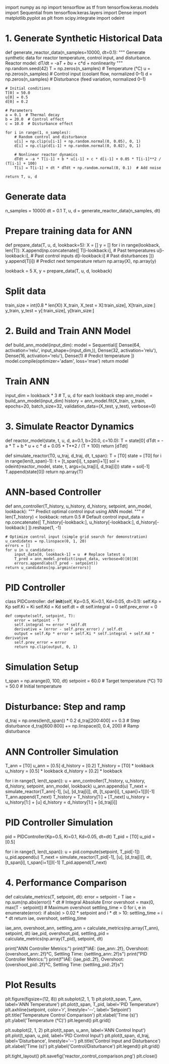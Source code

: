 import numpy as np
import tensorflow as tf
from tensorflow.keras.models import Sequential
from tensorflow.keras.layers import Dense
import matplotlib.pyplot as plt
from scipy.integrate import odeint

# 1. Generate Synthetic Historical Data
def generate_reactor_data(n_samples=10000, dt=0.1):
    """
    Generate synthetic data for reactor temperature, control input, and disturbance.
    Reactor model: dT/dt = -a*T + b*u + c*d + nonlinearity
    """
    np.random.seed(42)
    T = np.zeros(n_samples)  # Temperature (°C)
    u = np.zeros(n_samples)  # Control input (coolant flow, normalized 0–1)
    d = np.zeros(n_samples)  # Disturbance (feed variation, normalized 0–1)
    
    # Initial conditions
    T[0] = 50.0
    u[0] = 0.5
    d[0] = 0.2
    
    # Parameters
    a = 0.1  # Thermal decay
    b = 20.0  # Control effect
    c = 10.0  # Disturbance effect
    
    for i in range(1, n_samples):
        # Random control and disturbance
        u[i] = np.clip(u[i-1] + np.random.normal(0, 0.05), 0, 1)
        d[i] = np.clip(d[i-1] + np.random.normal(0, 0.02), 0, 1)
        
        # Nonlinear reactor dynamics
        dTdt = -a * T[i-1] + b * u[i-1] + c * d[i-1] + 0.05 * T[i-1]**2 / (T[i-1] + 100)
        T[i] = T[i-1] + dt * dTdt + np.random.normal(0, 0.1)  # Add noise
    
    return T, u, d

# Generate data
n_samples = 10000
dt = 0.1
T, u, d = generate_reactor_data(n_samples, dt)

# Prepare training data for ANN
def prepare_data(T, u, d, lookback=5):
    X = []
    y = []
    for i in range(lookback, len(T)):
        X.append(np.concatenate([
            T[i-lookback:i],  # Past temperatures
            u[i-lookback:i],  # Past control inputs
            d[i-lookback:i]   # Past disturbances
        ]))
        y.append(T[i])  # Predict next temperature
    return np.array(X), np.array(y)

lookback = 5
X, y = prepare_data(T, u, d, lookback)

# Split data
train_size = int(0.8 * len(X))
X_train, X_test = X[:train_size], X[train_size:]
y_train, y_test = y[:train_size], y[train_size:]

# 2. Build and Train ANN Model
def build_ann_model(input_dim):
    model = Sequential([
        Dense(64, activation='relu', input_shape=(input_dim,)),
        Dense(32, activation='relu'),
        Dense(16, activation='relu'),
        Dense(1)  # Predict temperature
    ])
    model.compile(optimizer='adam', loss='mse')
    return model

# Train ANN
input_dim = lookback * 3  # T, u, d for each lookback step
ann_model = build_ann_model(input_dim)
history = ann_model.fit(X_train, y_train, epochs=20, batch_size=32, 
                       validation_data=(X_test, y_test), verbose=0)

# 3. Simulate Reactor Dynamics
def reactor_model(state, t, u, d, a=0.1, b=20.0, c=10.0):
    T = state[0]
    dTdt = -a * T + b * u + c * d + 0.05 * T**2 / (T + 100)
    return [dTdt]

def simulate_reactor(T0, u_traj, d_traj, dt, t_span):
    T = [T0]
    state = [T0]
    for i in range(len(t_span)-1):
        t = [t_span[i], t_span[i+1]]
        sol = odeint(reactor_model, state, t, args=(u_traj[i], d_traj[i]))
        state = sol[-1]
        T.append(state[0])
    return np.array(T)

# ANN-based Controller
def ann_controller(T_history, u_history, d_history, setpoint, ann_model, lookback):
    """
    Predict optimal control input using ANN model.
    """
    if len(T_history) < lookback:
        return 0.5  # Default control
    input_data = np.concatenate([
        T_history[-lookback:],
        u_history[-lookback:],
        d_history[-lookback:]
    ]).reshape(1, -1)
    
    # Optimize control input (simple grid search for demonstration)
    u_candidates = np.linspace(0, 1, 20)
    errors = []
    for u in u_candidates:
        input_data[0, lookback-1] = u  # Replace latest u
        T_pred = ann_model.predict(input_data, verbose=0)[0][0]
        errors.append(abs(T_pred - setpoint))
    return u_candidates[np.argmin(errors)]

# PID Controller
class PIDController:
    def __init__(self, Kp=0.5, Ki=0.1, Kd=0.05, dt=0.1):
        self.Kp = Kp
        self.Ki = Ki
        self.Kd = Kd
        self.dt = dt
        self.integral = 0
        self.prev_error = 0
    
    def compute(self, setpoint, T):
        error = setpoint - T
        self.integral += error * self.dt
        derivative = (error - self.prev_error) / self.dt
        output = self.Kp * error + self.Ki * self.integral + self.Kd * derivative
        self.prev_error = error
        return np.clip(output, 0, 1)

# Simulation Setup
t_span = np.arange(0, 100, dt)
setpoint = 60.0  # Target temperature (°C)
T0 = 50.0  # Initial temperature

# Disturbance: Step and ramp
d_traj = np.ones(len(t_span)) * 0.2
d_traj[200:400] += 0.3  # Step disturbance
d_traj[600:800] += np.linspace(0, 0.4, 200)  # Ramp disturbance

# ANN Controller Simulation
T_ann = [T0]
u_ann = [0.5]
d_history = [0.2]
T_history = [T0] * lookback
u_history = [0.5] * lookback
d_history = [0.2] * lookback

for i in range(1, len(t_span)):
    u = ann_controller(T_history, u_history, d_history, setpoint, ann_model, lookback)
    u_ann.append(u)
    T_next = simulate_reactor(T_ann[-1], [u], [d_traj[i]], dt, [t_span[i], t_span[i+1]])[-1]
    T_ann.append(T_next)
    T_history = T_history[1:] + [T_next]
    u_history = u_history[1:] + [u]
    d_history = d_history[1:] + [d_traj[i]]

# PID Controller Simulation
pid = PIDController(Kp=0.5, Ki=0.1, Kd=0.05, dt=dt)
T_pid = [T0]
u_pid = [0.5]

for i in range(1, len(t_span)):
    u = pid.compute(setpoint, T_pid[-1])
    u_pid.append(u)
    T_next = simulate_reactor(T_pid[-1], [u], [d_traj[i]], dt, [t_span[i], t_span[i+1]])[-1]
    T_pid.append(T_next)

# 4. Performance Comparison
def calculate_metrics(T, setpoint, dt):
    error = setpoint - T
    iae = np.sum(np.abs(error)) * dt  # Integral Absolute Error
    overshoot = max(0, max(T - setpoint))  # Maximum overshoot
    settling_time = 0
    for i, e in enumerate(error):
        if abs(e) > 0.02 * setpoint and i * dt > 10:
            settling_time = i * dt
    return iae, overshoot, settling_time

iae_ann, overshoot_ann, settling_ann = calculate_metrics(np.array(T_ann), setpoint, dt)
iae_pid, overshoot_pid, settling_pid = calculate_metrics(np.array(T_pid), setpoint, dt)

print("ANN Controller Metrics:")
print(f"IAE: {iae_ann:.2f}, Overshoot: {overshoot_ann:.2f}°C, Settling Time: {settling_ann:.2f}s")
print("PID Controller Metrics:")
print(f"IAE: {iae_pid:.2f}, Overshoot: {overshoot_pid:.2f}°C, Settling Time: {settling_pid:.2f}s")

# Plot Results
plt.figure(figsize=(12, 8))
plt.subplot(2, 1, 1)
plt.plot(t_span, T_ann, label='ANN Temperature')
plt.plot(t_span, T_pid, label='PID Temperature')
plt.axhline(setpoint, color='r', linestyle='--', label='Setpoint')
plt.title('Temperature Control Comparison')
plt.xlabel('Time (s)')
plt.ylabel('Temperature (°C)')
plt.legend()
plt.grid()

plt.subplot(2, 1, 2)
plt.plot(t_span, u_ann, label='ANN Control Input')
plt.plot(t_span, u_pid, label='PID Control Input')
plt.plot(t_span, d_traj, label='Disturbance', linestyle='--')
plt.title('Control Input and Disturbance')
plt.xlabel('Time (s)')
plt.ylabel('Control/Disturbance')
plt.legend()
plt.grid()

plt.tight_layout()
plt.savefig('reactor_control_comparison.png')
plt.close()
